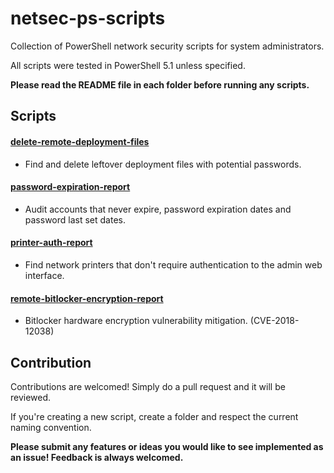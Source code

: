 # netsec-ps-scripts
Collection of PowerShell network security scripts for system administrators.

All scripts were tested in PowerShell 5.1 unless specified.

**Please read the README file in each folder before running any scripts.**

## Scripts
#### [delete-remote-deployment-files](delete-remote-deployment-files)
* Find and delete leftover deployment files with potential passwords.

#### [password-expiration-report](password-expiration-report)
* Audit accounts that never expire, password expiration dates and password last set dates.

#### [printer-auth-report](printer-auth-report)
* Find network printers that don't require authentication to the admin web interface.

#### [remote-bitlocker-encryption-report](remote-bitlocker-encryption-report)
* Bitlocker hardware encryption vulnerability mitigation. (CVE-2018-12038)

## Contribution

Contributions are welcomed! Simply do a pull request and it will be reviewed.

If you're creating a new script, create a folder and respect the current naming convention.

**Please submit any features or ideas you would like to see implemented as an issue! Feedback is always welcomed.**

